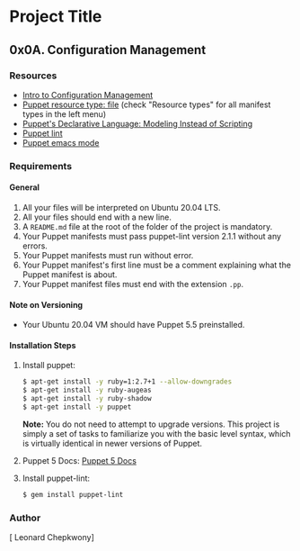 # Project Title

## 0x0A. Configuration Management

### Resources

- [Intro to Configuration Management](<https://www.digitalocean.com/community/tutorials/an-introduction-to-configuration-management>)
- [Puppet resource type: file](<https://www.puppet.com/docs/puppet/5.5/types/file.html>) (check "Resource types" for all manifest types in the left menu)
- [Puppet's Declarative Language: Modeling Instead of Scripting](<https://www.puppet.com/blog>)
- [Puppet lint](<http://puppet-lint.com/>)
- [Puppet emacs mode](<https://github.com/voxpupuli/puppet-mode>)

### Requirements

#### General

1. All your files will be interpreted on Ubuntu 20.04 LTS.
2. All your files should end with a new line.
3. A `README.md` file at the root of the folder of the project is mandatory.
4. Your Puppet manifests must pass puppet-lint version 2.1.1 without any errors.
5. Your Puppet manifests must run without error.
6. Your Puppet manifest's first line must be a comment explaining what the Puppet manifest is about.
7. Your Puppet manifest files must end with the extension `.pp`.

#### Note on Versioning

- Your Ubuntu 20.04 VM should have Puppet 5.5 preinstalled.

#### Installation Steps

1. Install puppet:
    ```bash
    $ apt-get install -y ruby=1:2.7+1 --allow-downgrades
    $ apt-get install -y ruby-augeas
    $ apt-get install -y ruby-shadow
    $ apt-get install -y puppet
    ```

    **Note:** You do not need to attempt to upgrade versions. This project is simply a set of tasks to familiarize you with the basic level syntax, which is virtually identical in newer versions of Puppet.

2. Puppet 5 Docs: [Puppet 5 Docs](<https://www.puppet.com/docs/puppet/5.5/puppet_index.html>)

3. Install puppet-lint:
    ```bash
    $ gem install puppet-lint
    ```

### Author
[ Leonard Chepkwony]



